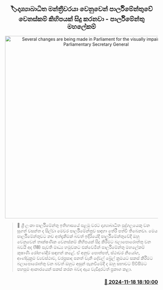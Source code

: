 <p align='center'><b><h2 align='center' title='Several changes are being made in Parliament for the visually impaired MP - Parliamentary Secretary General'>🏷දෘශ්‍යාබාධිත මන්ත්‍රීවරයා වෙනුවෙන් පාර්ලිමේන්තුවේ වෙනස්කම් කිහිපයක් සිදු කරනවා - පාර්ලිමේන්තු මහලේකම්</h2></b></p>
<p align='center'><img src='https://helakuru.sgp1.cdn.digitaloceanspaces.com/esana/images/lib/kushani-rohadira.jpg' width='600' alt='Several changes are being made in Parliament for the visually impaired MP - Parliamentary Secretary General'></p>

>📝 ශ්‍රී ලංකා පාර්ලිමේන්තු ඉතිහාසයේ පළමු වරට දෘශ්‍යාබාධිත පුද්ගලයෙකු වන සුගත් වසන්ත ද සිල්වා මෙවර පාර්ලිමේන්තුව සඳහා තේරී පත්වී තිබෙනවා.
මෙය පාර්ලිමේන්තුවට නව අත්දැකීමක් බවත් ඉදිරියේදී පාර්ලිමේන්තුවේදී ඔහු වෙනුවෙන් තාක්ෂණික වෙනස්කම් කිහිපයක් සිදු කිරීමට බලාපොරොත්තු වන බවයි අද (18) පැවති මාධ්‍ය හමුවකට එක්වෙමින් පාර්ලිමේන්තු මහලේකම් කුෂාණි රෝහණදීර සඳහන් ක​ළේ.
ඒ අනුව පොත්පත්, ස්ථාවර නියෝග, ආණ්ඩුක්‍රම ව්‍යවස්ථාව, වරප්‍රසාද පනත් වැනි දේවල් බ්‍රේල් ක්‍රමයට සකස් කිරීමට බලාපොරොත්තු වන බවත් ඔහුට අසුන් පැනවීමේදී ද ඔහු සභාවට පිවිසීමට පහසුම ආකාරයෙන් සකස් කරන බවද ඇය වැඩිදුරටත් ප්‍රකාශ කළා. 


<h3 align='right'><a href='https://www.helakuru.lk/esana/p/105185/'>📅 2024-11-18 18:10:00</a></h3>

